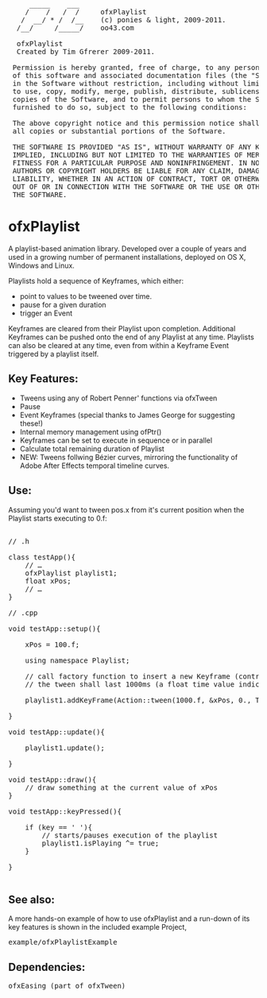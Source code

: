 <pre>
     _____    ___     
    /    /   /  /     ofxPlaylist
   /  __/ * /  /__    (c) ponies & light, 2009-2011. 
  /__/     /_____/    oo43.com

  ofxPlaylist
  Created by Tim Gfrerer 2009-2011.
  
 Permission is hereby granted, free of charge, to any person obtaining a copy
 of this software and associated documentation files (the "Software"), to deal
 in the Software without restriction, including without limitation the rights
 to use, copy, modify, merge, publish, distribute, sublicense, and/or sell
 copies of the Software, and to permit persons to whom the Software is
 furnished to do so, subject to the following conditions:
 
 The above copyright notice and this permission notice shall be included in
 all copies or substantial portions of the Software.
 
 THE SOFTWARE IS PROVIDED "AS IS", WITHOUT WARRANTY OF ANY KIND, EXPRESS OR
 IMPLIED, INCLUDING BUT NOT LIMITED TO THE WARRANTIES OF MERCHANTABILITY,
 FITNESS FOR A PARTICULAR PURPOSE AND NONINFRINGEMENT. IN NO EVENT SHALL THE
 AUTHORS OR COPYRIGHT HOLDERS BE LIABLE FOR ANY CLAIM, DAMAGES OR OTHER
 LIABILITY, WHETHER IN AN ACTION OF CONTRACT, TORT OR OTHERWISE, ARISING FROM,
 OUT OF OR IN CONNECTION WITH THE SOFTWARE OR THE USE OR OTHER DEALINGS IN
 THE SOFTWARE.
</pre>


# ofxPlaylist

A playlist-based animation library. Developed over a couple of years and used in a growing number of permanent installations, deployed on OS X, Windows and Linux.

Playlists hold a sequence of Keyframes, which either:

+ point to values to be tweened over time.
+ pause for a given duration
+ trigger an Event
 
Keyframes are cleared from their Playlist upon completion. Additional Keyframes can be pushed onto the end of any Playlist at any time. Playlists can also be cleared at any time, even from within a Keyframe Event triggered by a playlist itself.

## Key Features:

* Tweens using any of Robert Penner' functions via ofxTween
* Pause
* Event Keyframes (special thanks to James George for suggesting these!)
* Internal memory management using ofPtr()
* Keyframes can be set to execute in sequence or in parallel
* Calculate total remaining duration of Playlist
* NEW: Tweens follwing Bézier curves, mirroring the functionality of Adobe After Effects temporal timeline curves.

## Use:

Assuming you'd want to tween pos.x from it's current position when the Playlist starts executing to 0.f:

<pre>

// .h

class testApp(){
	// …
	ofxPlaylist playlist1;
	float xPos;
	// …
}

// .cpp

void testApp::setup(){

	xPos = 100.f;

	using namespace Playlist;

	// call factory function to insert a new Keyframe (controlling xPos) to playlist1
	// the tween shall last 1000ms (a float time value indicates absolute time in Milliseconds, an integer time value indicates you want to go frame-based)

	playlist1.addKeyFrame(Action::tween(1000.f, &xPos, 0., TWEEN_SIN, TWEEN_EASE_OUT));

}

void testApp::update(){

	playlist1.update();

}

void testApp::draw(){
	// draw something at the current value of xPos
}

void testApp::keyPressed(){

	if (key == ' '){
		// starts/pauses execution of the playlist
		playlist1.isPlaying ^= true;
	} 

}

</pre>

## See also: 

A more hands-on example of how to use ofxPlaylist and a run-down of its key features is shown in the included example Project, 
<pre>
example/ofxPlaylistExample
</pre>

## Dependencies:

<pre>
ofxEasing (part of ofxTween)
</pre>